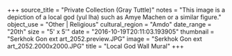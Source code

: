 +++
source_title = "Private Collection (Gray Tuttle)"
notes = "This image is a depiction of a local god (yul lha) such as Amye Machen or a similar figure."
object_use = "Other | Religious"
cultural_region = "Amdo"
date_range = "20th"
size = "5' x 5'"
date = "2016-10-19T20:11:03.193905"
thumbnail = "Serkhok Gon ext art_2052.preview.JPG"
image = "Serkhok Gon ext art_2052.2000x2000.JPG"
title = "Local God Wall Mural"
+++
